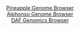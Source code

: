 <div id="Pineapple_Genome_Browser" align="center">
  <a href="https://igv.org/app/?sessionURL=blob:zZJda9swFIb_i6BlA8eWP2LHhjLSJF2yrFtoloS1FHNiy44WWfIkxfki_31q2dhNB83FxsAX8kGW3vfxc0QNkYoKjhLk2W7bdl1kIbUS2ylUNSOfoCIKJQUwRSwkSUEk4RlByREVoDTM7j6aL1da1ypxHKrrVgW8FLbybajgIDhslZ2JyukJxmApJGghlXMtoREOLZvWliyhrm1zt2.3nRw0OMDqleBKODXhZbo156W_RmlJuKhIWm2Yps8BUpPHZMztAt51F9NulhGlxmQ_yq.641F37g9m9._D3v3s83AxCxeXU1py0BtJrgJc8MHInDuc75pxycpq4uGJurnwrtn6wu9fDnY1lURduZHb8aNOFHYMGspzsvufWpuHntl8KsZfmjKgeMI2wwnvkUCHmQg_xHrwh94nCzGRbYwJKFvJKHGx5ePQanth62npdiyMY0NHCoqSh0cLaQnZ2mx_OCK9r40vSJHvm2d1LCRkTiRKWjHGkRvHXjuIAhzH7sk6oo1kfw_tzewujrDX9bwwLSjTRuY8VbxWNnBuN1lhl4czWfrBbdjPd6Tu9MaHIO7H.rYHMN9.m2UvsnyiZK5._n2m6GsS_RPrXhPE1stzVZsXg.irWoxW6zjHo.Fddh.2B9DNfVe9hCfCpux5aAohK9Bmv5mY15.2NSApcG0GDVV0SRnV.4WhKLYocT3fSIsywYSxEMly.QZb2HLb.O1vOf3T4.kH">Pineapple Genome Browser</a>
</div>
<div id="Alphonso_Genome_Browser" align="center">
  <a href="https://igv.org/app/?sessionURL=blob:zZJRb5swFIX_i6VWm0TAQAgBKZooSdus2VIlJVlbVciAIW7ApraBtlH..7xo0146qXnYNMkP9tW17znH3w60mAvCKPCBpZuObppAA2LDuiWq6hJ_RRUWwM9RKbAGOM4xxzTFwN.BHAmJosVM3dxIWQvfMIisexWiBdOFraMKvTKKOqGnrDJCVpYoYRxJxoVxxlHLDFK0vQ4nqK51NdvWHSNDEhmorDeMCmbUmBZxp96Lf5XiAlNW4bhqSkkOAmKlR2nM9Bx9CtbLIE2xEFf4ZZqNgqtpsLIn0d3FILyL5pfraLA.XZKCItlwPDqxzr3GvWnWAj6xxxWaRfxuvLrNHqfWZnhij08nzzXhWIxM1xza7tC1hyoaQjP8_D.5Vosc6dz5hsLtOLIfL6.5JS7cKLiZbM8knIbdm749sNdAydJGkQDSDXd9E2o2HGiONej92JpDDUJPpcMZAf79gwYkR.lWtd_vgHypFS9A4KfmgI4GGM8wB37Pg9A1Pc9y.m4fep6513ag4eXfi_Y8WngutALLGsQ5KaWCOYsFrYWOKNXbNNeL1yOzHCfjah4ubrv5xaB1gxWa3FSL2W0ZdsVbWfah8q9GH75PGX2Pon9C3XuE6DI5FjU.nlJymawt9nmZkep6Hm6_lE42hVb_j_EcF03OeIWk6lcVdfxJW4s4QVSqQksESUhJ5Mtapcg64JuWraAFKSuZohDwIvkANaiZDvz4G057_7D_Dg--">Alphonso Genome Browser</a>
</div>


<div id="DAF_Genomics_Browser" align="center">
  <a href="https://igv.org/app/?sessionURL=blob:tZFra9swFIb_i6D9ZDu27MQXCMNNszbN2Fg9JzSlhFNZttXakifJS7qQ_z7N6xjswhh0IAmJc3lfneeAPlGpmOAoQdjxxo7nIQupWuwyaLuGvoWWKpSU0ChqIUlLKiknFCUHVILSkF._MZW11p1KRqMCSruiXLSMKEf5DnS2Er2uqUm1sQMtfBYcdsohojXJGkbQdLXgSoyAEKqU7Y46yqvtDszxPbYdWtJt2zeaDapbY8IYK5wSjFvGC7r_i5H_oGwWe5Wus3SoX9KnRTFNl4t05c_zzcVktsnfXa7zyfo0YxUH3Us6DXHot1fZ.xN8lt7U57P.bLXasw8.4furmxP__HS.75ikauqFXuSHURSM0dFCjSC9gYBILb3EC6wQRxYOAvv56o8nZgpSMJTc3llISyCPJv32gPRTZ1AhRT_2AzULCVlQiRI7dt3Qi2M8DsLAjWPvaB1QL5sXZvk6v45DF6cYT5x7aI1.yZphgEbo1.BLgfyps9n_CuohJA9VtqgucVTOlsuLR9CpvsebjTf_LaavAP74rVLIFrQJfXs.Q4HGqLWU6x9U_OPd8Qs-">DAF Genomics Browser</a>
</div>
